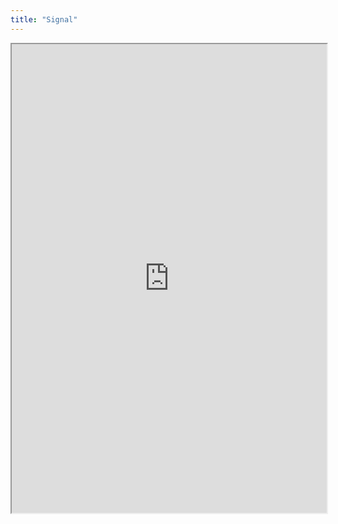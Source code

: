 ```yaml
---
title: "Signal"
---
```



<iframe height="750" width="100%" src="https://ewelton.github.io/ktest/wiki.html#Signal"></iframe>
